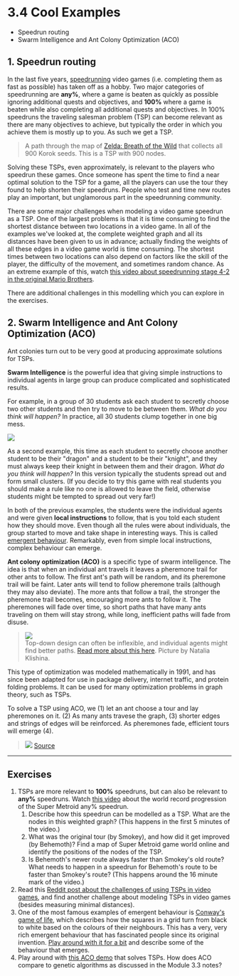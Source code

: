 # 3.4 Cool Examples

* Speedrun routing
* Swarm Intelligence and Ant Colony Optimization (ACO)

## 1. Speedrun routing

In the last five years, [speedrunning](https://en.wikipedia.org/wiki/Speedrun) video games (i.e. completing them as fast as possible) has taken off as a hobby. Two major categories of speedrunning are **any%**, where a game is beaten as quickly as possible ignoring additional quests and objectives, and **100%** where a game is beaten while also completing all additional quests and objectives. In 100% speedruns the traveling salesman problem (TSP) can become relevant as there are many objectives to achieve, but typically the order in which you achieve them is mostly up to you. As such we get a TSP.
  
> A path through the map of [Zelda: Breath of the Wild](https://www.reddit.com/r/zelda/comments/7snlhu/botw_optimal_solution_to_the_traveling_korok_seed/) that collects all 900 Korok seeds. This is a TSP with 900 nodes.

Solving these TSPs, even approximately, is relevant to the players who speedrun these games. Once someone has spent the time to find a near optimal solution to the TSP for a game, all the players can use the tour they found to help shorten their speedruns. People who test and time new routes play an important, but unglamorous part in the speedrunning community. 

There are some major challenges when modeling a video game speedrun as a TSP. One of the largest problems is that it is time consuming to find the shortest distance between two locations in a video game. In all of the examples we've looked at, the complete weighted graph and all its distances have been given to us in advance; actually finding the weights of all these edges in a video game world is time consuming. The shortest times between two locations can also depend on factors like the skill of the player, the difficulty of the movement, and sometimes random chance. As an extreme example of this, watch [this video about speedrunning stage 4-2 in the original Mario Brothers](https://www.youtube.com/watch?v=i1AHCaokqhg).

There are additional challenges in this modelling which you can explore in the exercises.

## 2. Swarm Intelligence and Ant Colony Optimization (ACO)

Ant colonies turn out to be very good at producing approximate solutions for TSPs. 

**Swarm Intelligence** is the powerful idea that giving simple instructions to individual agents in large group can produce complicated and sophisticated results. 

For example, in a group of 30 students ask each student to secretly choose two other students and then try to move to be between them. *What do you think will happen?* In practice, all 30 students clump together in one big mess. 

![](3_3_children)

As a second example, this time as each student to secretly choose another student to be their "dragon" and a student to be their "knight", and they must always keep their knight in between them and their dragon. *What do you think will happen?* In this version typically the students spread out and form small clusters. (If you decide to try this game with real students you should make a rule like no one is allowed to leave the field, otherwise students might be tempted to spread out very far!)

In both of the previous examples, the students were the individual agents and were given **local instructions** to follow, that is you told each student how they should move. Even though all the rules were about individuals, the group started to move and take shape in interesting ways. This is called [emergent behaviour](https://en.wikipedia.org/wiki/Emergence). Remarkably, even from simple local instructions, complex behaviour can emerge.

**Ant colony optimization (ACO)** is a specific type of swarm intelligence. The idea is that when an individual ant travels it leaves a pheremone trail for other ants to follow. The first ant's path will be random, and its pheremone trail will be faint. Later ants will tend to follow pheremone trails (although they may also deviate). The more ants that follow a trail, the stronger the pheremone trail becomes, encouraging more ants to follow it. The pheremones will fade over time, so short paths that have many ants traveling on them will stay strong, while long, inefficient paths will fade from disuse.

> ![](https://99percentinvisible.org/app/uploads/2015/12/desire-path-usability.png)    
> Top-down design can often be inflexible, and individual agents might find better paths. [Read more about this here](https://99percentinvisible.org/article/least-resistance-desire-paths-can-lead-better-design/).  Picture by Natalia Klishina.

This type of optimization was modeled mathematically in 1991, and has since been adapted for use in package delivery, internet traffic, and protein folding problems. It can be used for many optimization problems in graph theory, such as TSPs.

To solve a TSP using ACO, we (1) let an ant choose a tour and lay pheremones on it. (2) As many ants travese the graph, (3) shorter edges and strings of edges will be reinforced. As pheremones fade, efficient tours will emerge (4). 

> ![](https://upload.wikimedia.org/wikipedia/commons/thumb/2/2a/Aco_TSP.svg/1000px-Aco_TSP.svg.png) [Source](https://en.wikipedia.org/wiki/Ant_colony_optimization_algorithms#/media/File:Aco_TSP.svg)

****

## Exercises

1. TSPs are more relevant to **100%** speedruns, but can also be relevant to **any%** speedruns. Watch [this video](https://www.youtube.com/watch?v=dNL8rdn00IU) about the world record progression of the Super Metroid any% speedrun.
    1. Describe how this speedrun can be modelled as a TSP. What are the nodes in this weighted graph? (This happens in the first 5 minutes of the video.)
    2. What was the original tour (by Smokey), and how did it get improved (by Behemoth)? Find a map of Super Metroid game world online and identify the positions of the nodes of the TSP.
    3. Is Behemoth's newer route always faster than Smokey's old route? What needs to happen in a speedrun for Behemoth's route to be faster than Smokey's route? (This happens around the 16 minute mark of the video.)
2. Read this [Reddit post about the challenges of using TSPs in video games](https://old.reddit.com/r/speedrun/comments/4bqsqs/have_there_been_attemps_to_model_a_run_with_the/), and find another challenge about modeling TSPs in video games (besides measuring minimal distances).
3. One of the most famous examples of emergent behaviour is [Conway's game of life](https://en.wikipedia.org/wiki/Conway%27s_Game_of_Life), which describes how the squares in a grid turn from black to white based on the colours of their neighbours. This has a very, very rich emergent behaviour that has fascinated people since its original invention. [Play around with it for a bit](https://pmav.eu/stuff/javascript-game-of-life-v3.1.1/) and describe some of the behaviour that emerges.
4. Play around with [this ACO demo](http://gordyd.github.io/js-aco/) that solves TSPs. How does ACO compare to genetic algorithms as discussed in the Module 3.3 notes?
